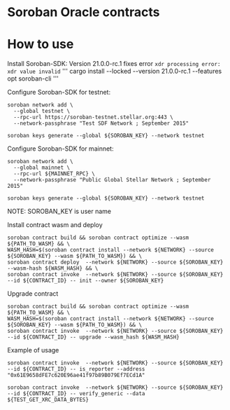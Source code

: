 # Soroban Oracle contracts

# How to use

Install Soroban-SDK:
Version 21.0.0-rc.1 fixes error `xdr processing error: xdr value invalid` 
'''
cargo install --locked --version 21.0.0-rc.1 --features opt  soroban-cli
'''

Configure Soroban-SDK for testnet:
```
soroban network add \
  --global testnet \
  --rpc-url https://soroban-testnet.stellar.org:443 \
  --network-passphrase "Test SDF Network ; September 2015"

soroban keys generate --global ${SOROBAN_KEY} --network testnet
```

Configure Soroban-SDK for mainnet:
```
soroban network add \
  --global mainnet \
  --rpc-url ${MAINNET_RPC} \
  --network-passphrase "Public Global Stellar Network ; September 2015"

soroban keys generate --global ${SOROBAN_KEY} --network testnet
```
NOTE: SOROBAN_KEY is user name

Install contract wasm and deploy
```
soroban contract build && soroban contract optimize --wasm ${PATH_TO_WASM} && \
WASM_HASH=$(soroban contract install --network ${NETWORK} --source ${SOROBAN_KEY} --wasm ${PATH_TO_WASM}) && \
soroban contract deploy  --network ${NETWORK} --source ${SOROBAN_KEY} --wasm-hash ${WASM_HASH} && \
soroban contract invoke  --network ${NETWORK} --source ${SOROBAN_KEY} --id ${CONTRACT_ID} -- init --owner ${SOROBAN_KEY}
```

Upgrade contract 
```
soroban contract build && soroban contract optimize --wasm ${PATH_TO_WASM} && \
WASM_HASH=$(soroban contract install --network ${NETWORK} --source ${SOROBAN_KEY} --wasm ${PATH_TO_WASM}) && \
soroban contract invoke  --network ${NETWORK} --source ${SOROBAN_KEY} --id ${CONTRACT_ID} -- upgrade --wasm_hash ${WASM_HASH} 
```


Example of usage
```
soroban contract invoke  --network ${NETWORK} --source ${SOROBAN_KEY} --id ${CONTRACT_ID} -- is_reporter --address "0x61E9658dFE7c620E96ae41f97b89B079Ef7ECd1A"

soroban contract invoke  --network ${NETWORK} --source ${SOROBAN_KEY} --id ${CONTRACT_ID} -- verify_generic --data ${TEST_GET_XRC_DATA_BYTES}

```